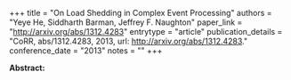 +++
title = "On Load Shedding in Complex Event Processing"
authors = "Yeye He, Siddharth Barman, Jeffrey F. Naughton"
paper_link = "http://arxiv.org/abs/1312.4283"
entrytype = "article"
publication_details = "CoRR, abs/1312.4283, 2013, url: <a href='http://arxiv.org/abs/1312.4283' target='_blank'>http://arxiv.org/abs/1312.4283</a>."
conference_date = "2013"
notes = ""
+++

<b>Abstract:</b>
